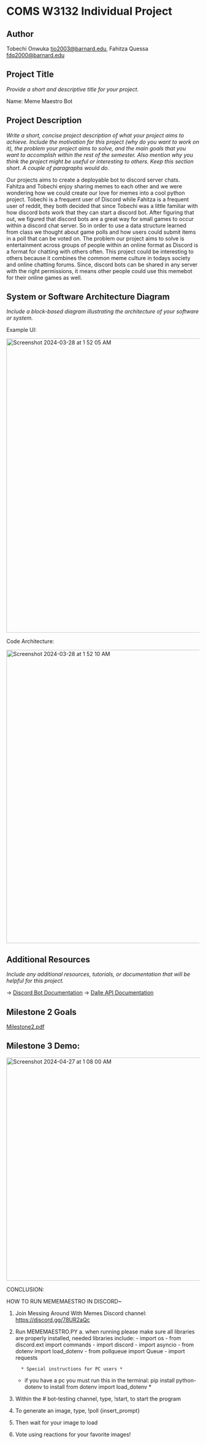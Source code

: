 # COMS W3132 Individual Project

## Author
Tobechi Onwuka
tio2003@barnard.edu,
Fahitza Quessa
fdq2000@barnard.edu



## Project Title
*Provide a short and descriptive title for your project.*

Name: Meme Maestro Bot

## Project Description
*Write a short, concise project description of what your project aims to achieve. Include the motivation for this project (why do you want to work on it), the problem your project aims to solve, and the main goals that you want to accomplish within the rest of the semester. Also mention why you think the project might be useful or interesting to others. Keep this section short. A couple of paragraphs would do.*

Our projects aims to create a deployable bot to discord server chats. Fahitza and Tobechi enjoy sharing memes to each other and we were wondering how we could create our love for memes into a cool python project. Tobechi is a frequent user of Discord while Fahitza is a frequent user of reddit, they both decided that since Tobechi was a little familiar with how discord bots work that they can start a discord bot. After figuring that out, we figured that discord bots are a great way for small games to occur within a discord chat server. So in order to use a data structure learned from class we thought about game polls and how users could submit items in a poll that can be voted on. The problem our project aims to solve is entertainment across groups of people within an online format as Discord is a format for chatting with others often. This project could be interesting to others because it combines the common meme culture in todays society and online chatting forums. Since, discord bots can be shared in any server with the right permissions, it means other people could use this memebot for their online games as well.


## System or Software Architecture Diagram
*Include a block-based diagram illustrating the architecture of your software or system.*

Example UI:

<img width="767" alt="Screenshot 2024-03-28 at 1 52 05 AM" src="https://github.com/coms-w3132/final-project-toonwuka04/assets/62598554/524d1dd7-aa5b-4822-96c4-03375a1ea59b">

Code Architecture:

<img width="765" alt="Screenshot 2024-03-28 at 1 52 10 AM" src="https://github.com/coms-w3132/final-project-toonwuka04/assets/62598554/fc8a891d-a641-4f51-b01b-18fe5085bba7">


## Additional Resources
*Include any additional resources, tutorials, or documentation that will be helpful for this project.*

→ [Discord Bot Documentation](https://discord.com/developers/docs/intro)
→ [Dalle API Documentation](https://openai.com/blog/dall-e-api-now-available-in-public-beta)


## Milestone 2 Goals
[Milestone2.pdf](https://github.com/coms-w3132/final-project-toonwuka04/files/14962603/Milestone2.pdf)

## Milestone 3 Demo:

<img width="582" alt="Screenshot 2024-04-27 at 1 08 00 AM" src="https://github.com/coms-w3132/final-project-toonwuka04/assets/62598554/cd665453-957b-43c2-9cf1-b574fabab5ee">

CONCLUSION:

HOW TO RUN MEMEMAESTRO IN DISCORD~
1. Join Messing Around With Memes Discord channel: https://discord.gg/78UR2aQc
2. Run MEMEMAESTRO.PY
	a. when running please make sure all libraries are properly installed, needed libraries include:
		- import os
		- from discord.ext import commands
		- import discord
		- import asyncio
		- from dotenv import load_dotenv
		- from pollqueue import Queue
		- import requests
   
  		 * Special instructions for PC users *
   * if you have a pc you must run this in the terminal: pip install python-dotenv
     to install from dotenv import load_dotenv *
     
4. Within the # bot-testing channel, type, !start, to start the program
5. To generate an image, type, !poll {insert_prompt}
6. Then wait for your image to load
7. Vote using reactions for your favorite images!

